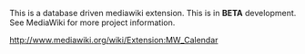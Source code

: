 This is a database driven mediawiki extension. This is in **BETA** development. See MediaWiki for more project information.


http://www.mediawiki.org/wiki/Extension:MW_Calendar